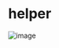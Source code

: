 # helper
![image](https://github.com/user-attachments/assets/7f2ffcf1-7011-4c74-a3be-c5dc09c9d4fe)

